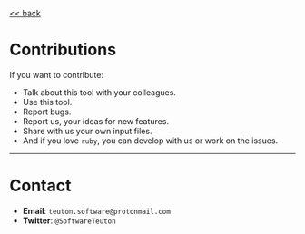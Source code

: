 
[<< back](../README.md)

# Contributions

If you want to contribute:
* Talk about this tool with your colleagues.
* Use this tool.
* Report bugs.
* Report us, your ideas for new features.
* Share with us your own input files.
* And if you love `ruby`, you can develop with us or work on the issues.

---
# Contact

* **Email**: `teuton.software@protonmail.com`
* **Twitter**: `@SoftwareTeuton`
